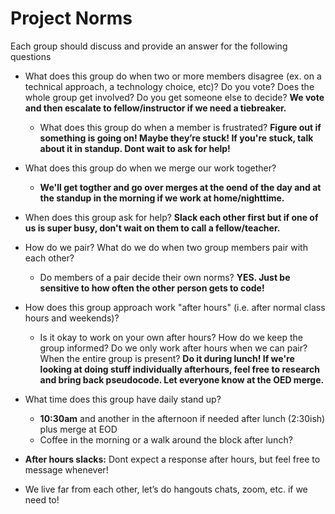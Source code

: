 # Project Norms

Each group should discuss and provide an answer for the following questions

* What does this group do when two or more members disagree (ex. on a technical approach, a technology choice, etc)? Do you vote? Does the whole group get involved? Do you get someone else to decide?
  **We vote and then escalate to fellow/instructor if we need a tiebreaker.**
  * What does this group do when a member is frustrated? **Figure out if something is going on! Maybe they’re stuck! If you're stuck, talk about it in standup. Dont wait to ask for help!**

* What does this group do when we merge our work together?
  * **We'll get togther and go over merges at the oend of the day and at the standup in the morning if we work at home/nighttime.**
* When does this group ask for help?
  **Slack each other first but if one of us is super busy, don't wait on them to call a fellow/teacher.**
* How do we pair? What do we do when two group members pair with each other?
  * Do members of a pair decide their own norms? **YES. Just be sensitive to how often the other person gets to code!**
* How does this group approach work "after hours" (i.e. after normal class hours and weekends)?
  * Is it okay to work on your own after hours? How do we keep the group informed? Do we only work after hours when we can pair? When the entire group is present? **Do it during lunch! If we're looking at doing stuff individually afterhours, feel free to research and bring back pseudocode. Let everyone know at the OED merge.**
* What time does this group have daily stand up?
  * **10:30am** and another in the afternoon if needed after lunch (2:30ish) plus merge at EOD
  * Coffee in the morning or a walk around the block after lunch?
* **After hours slacks:** Dont expect a response after hours, but feel free to message whenever!
* We live far from each other, let’s do hangouts chats, zoom, etc. if we need to!
